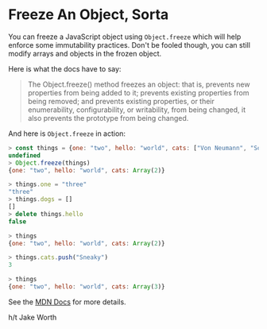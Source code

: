 # Freeze An Object, Sorta

You can freeze a JavaScript object using `Object.freeze` which will help
enforce some immutability practices. Don't be fooled though, you can still
modify arrays and objects in the frozen object.

Here is what the docs have to say:

> The Object.freeze() method freezes an object: that is, prevents new
> properties from being added to it; prevents existing properties from being
> removed; and prevents existing properties, or their enumerability,
> configurability, or writability, from being changed, it also prevents the
> prototype from being changed.

And here is `Object.freeze` in action:

```javascript
> const things = {one: "two", hello: "world", cats: ["Von Neumann", "Sosa"]}
undefined
> Object.freeze(things)
{one: "two", hello: "world", cats: Array(2)}

> things.one = "three"
"three"
> things.dogs = []
[]
> delete things.hello
false

> things
{one: "two", hello: "world", cats: Array(2)}

> things.cats.push("Sneaky")
3

> things
{one: "two", hello: "world", cats: Array(3)}
```

See the [MDN
Docs](https://developer.mozilla.org/en-US/docs/Web/JavaScript/Reference/Global_Objects/Object/freeze)
for more details.

h/t Jake Worth
